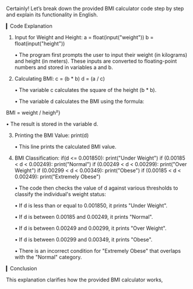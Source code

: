 Certainly! Let’s break down the provided BMI calculator code step by step and explain its functionality in English.

▎Code Explanation

1. Input for Weight and Height:
      a = float(input("weight"))
   b = float(input("height"))
   

   • The program first prompts the user to input their weight (in kilograms) and height (in meters). These inputs are converted to floating-point numbers and stored in variables a and b.

2. Calculating BMI:
      c = (b * b)
   d = (a / c)
   

   • The variable c calculates the square of the height (b * b).

   • The variable d calculates the BMI using the formula:

BMI = weight / heigh²}


• The result is stored in the variable d.

3. Printing the BMI Value:
      print(d)
   

   • This line prints the calculated BMI value.

4. BMI Classification:
      if(d <= 0.001850): print("Under Weight")
   if (0.00185 < d < 0.00249): print("Normal")
   if (0.00249 < d < 0.00299): print("Over Weight")
   if (0.00299 < d < 0.00349): print("Obese")
   if (0.00185 < d < 0.00249): print("Extremely Obese")
   

   • The code then checks the value of d against various thresholds to classify the individual's weight status:

     • If d is less than or equal to 0.001850, it prints "Under Weight".

     • If d is between 0.00185 and 0.00249, it prints "Normal".

     • If d is between 0.00249 and 0.00299, it prints "Over Weight".

     • If d is between 0.00299 and 0.00349, it prints "Obese".

     • There is an incorrect condition for "Extremely Obese" that overlaps with the "Normal" category.

▎Conclusion

This explanation clarifies how the provided BMI calculator works,
